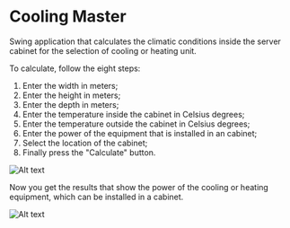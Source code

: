 # Cooling Master
Swing application that calculates the climatic conditions inside the server cabinet for the
selection of cooling or heating unit.

To calculate, follow the eight steps:

1. Enter the width in meters;
2. Enter the height in meters;
3. Enter the depth in meters;
4. Enter the temperature inside the cabinet in Celsius degrees;
5. Enter the temperature outside the cabinet in Celsius degrees;
6. Enter the power of the equipment that is installed in an cabinet;
7. Select the location of the cabinet;
8. Finally press the "Calculate" button.

![Alt text](https://www.dropbox.com/s/2mi9ug7ykqmg3f4/cooling1.png?dl=0?raw=true)

Now you get the results that show the power of the cooling or heating equipment, which can be installed in a cabinet.

![Alt text](https://www.dropbox.com/s/3kmhh8dleue6jda/cooling2.png?dl=0?raw=true)
